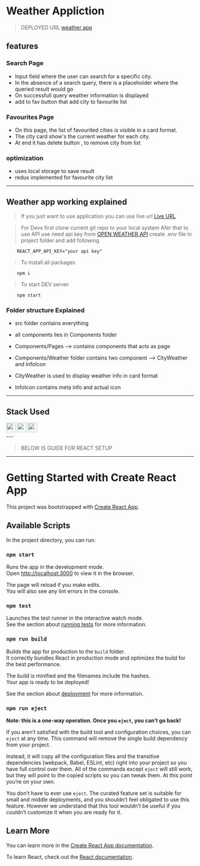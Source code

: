 # Weather Appliction

> DEPLOYED URL [weather app](https://weather-live.onrender.com)

## features

### Search Page

- Input field where the user can search for a specific city.
- In the absence of a search query, there is a placeholder where the queried result would go
- On successfull query weather information is displayed
- add to fav button that add city to favourite list

### Favourites Page

- On this page, the list of favourited cities is visible in a card format.
- The city card show's the current weather for each city.
- At end it has delete button , to remove city from list

### optimization

- uses local storage to save result
- redux implemented for favourite city list

---

## Weather app working explained

> If you just want to use application you can use live url
> [Live URL](https://weather-live.onrender.com)

> For Devs first clone current git repo to your local system
> Afer that to use API use need api key from [OPEN WEATHER API]()
> create .env file in project folder and add following

        REACT_APP_API_KEY="your api key"

> To install all packages

        npm i

> To start DEV server

        npm start

### Folder structure Explained

- src folder contains everything
- all components lies in Components folder
- Components/Pages --> contains components that acts as page

- Components/Weather folder contains two component --> CityWeather and InfoIcon
- CityWeather is used to display weather info in card format
- InfoIcon contains meta info and actual icon

---

## Stack Used

<div >
<img src="https://upload.wikimedia.org/wikipedia/commons/thumb/3/30/Redux_Logo.png/640px-Redux_Logo.png" height=25px />
<img src="https://upload.wikimedia.org/wikipedia/commons/thumb/a/a7/React-icon.svg/640px-React-icon.svg.png" height=25px />
<img src="https://upload.wikimedia.org/wikipedia/commons/a/a6/TypeScript_Logo.png" height=25px margin=10px>
</div>
---

> BELOW IS GUIDE FOR REACT SETUP

---

# Getting Started with Create React App

This project was bootstrapped with [Create React App](https://github.com/facebook/create-react-app).

## Available Scripts

In the project directory, you can run:

### `npm start`

Runs the app in the development mode.\
Open [http://localhost:3000](http://localhost:3000) to view it in the browser.

The page will reload if you make edits.\
You will also see any lint errors in the console.

### `npm test`

Launches the test runner in the interactive watch mode.\
See the section about [running tests](https://facebook.github.io/create-react-app/docs/running-tests) for more information.

### `npm run build`

Builds the app for production to the `build` folder.\
It correctly bundles React in production mode and optimizes the build for the best performance.

The build is minified and the filenames include the hashes.\
Your app is ready to be deployed!

See the section about [deployment](https://facebook.github.io/create-react-app/docs/deployment) for more information.

### `npm run eject`

**Note: this is a one-way operation. Once you `eject`, you can’t go back!**

If you aren’t satisfied with the build tool and configuration choices, you can `eject` at any time. This command will remove the single build dependency from your project.

Instead, it will copy all the configuration files and the transitive dependencies (webpack, Babel, ESLint, etc) right into your project so you have full control over them. All of the commands except `eject` will still work, but they will point to the copied scripts so you can tweak them. At this point you’re on your own.

You don’t have to ever use `eject`. The curated feature set is suitable for small and middle deployments, and you shouldn’t feel obligated to use this feature. However we understand that this tool wouldn’t be useful if you couldn’t customize it when you are ready for it.

## Learn More

You can learn more in the [Create React App documentation](https://facebook.github.io/create-react-app/docs/getting-started).

To learn React, check out the [React documentation](https://reactjs.org/).
